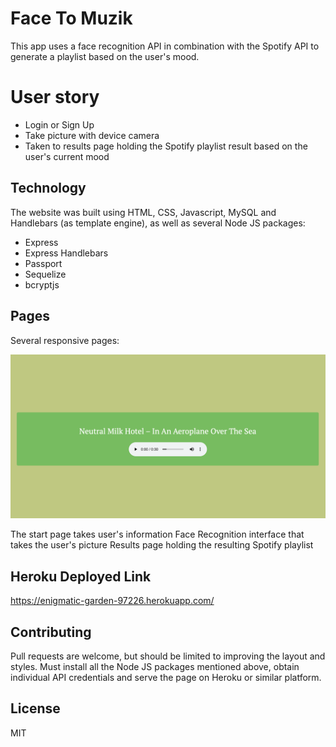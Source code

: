# Face To Muzik
This app uses a face recognition API in combination with the Spotify API to generate a playlist based on the user's mood. 

# User story

- Login or Sign Up 
- Take picture with device camera 
- Taken to results page holding the Spotify playlist result based on the user's current mood

## Technology

The website was built using HTML, CSS, Javascript, MySQL and Handlebars (as template engine), as well as several Node JS packages: 

- Express
- Express Handlebars
- Passport 
- Sequelize 
- bcryptjs

## Pages

Several responsive pages:

![Face to Muzik](DEMO.png)

The start page takes user's information
Face Recognition interface that takes the user's picture
Results page holding the resulting Spotify playlist

## Heroku Deployed Link 

https://enigmatic-garden-97226.herokuapp.com/ 

## Contributing

Pull requests are welcome, but should be limited to improving the layout and styles. Must install all the Node JS packages mentioned above, obtain individual API credentials and serve the page on Heroku or similar platform. 

## License

MIT
